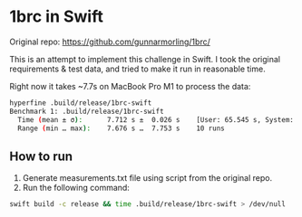 # 1brc in Swift

Original repo: https://github.com/gunnarmorling/1brc/

This is an attempt to implement this challenge in Swift. I took the original requirements & test data, and 
tried to make it run in reasonable time.

Right now it takes ~7.7s on MacBook Pro M1 to process the data:

```sh
hyperfine .build/release/1brc-swift                                                                                                        ok  4s  16:50:04
Benchmark 1: .build/release/1brc-swift
  Time (mean ± σ):      7.712 s ±  0.026 s    [User: 65.545 s, System: 4.366 s]
  Range (min … max):    7.676 s …  7.753 s    10 runs
```

## How to run

1. Generate measurements.txt file using script from the original repo.
2. Run the following command:
```sh
swift build -c release && time .build/release/1brc-swift > /dev/null
```

